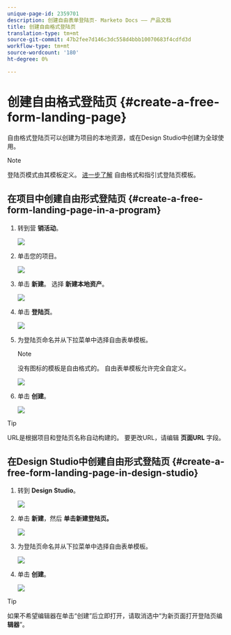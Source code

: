 ```yaml
---
unique-page-id: 2359701
description: 创建自由表单登陆页- Marketo Docs —— 产品文档
title: 创建自由格式登陆页
translation-type: tm+mt
source-git-commit: 47b2fee7d146c3dc558d4bbb10070683f4cdfd3d
workflow-type: tm+mt
source-wordcount: '180'
ht-degree: 0%

---
```



# 创建自由格式登陆页 {#create-a-free-form-landing-page}

自由格式登陆页可以创建为项目的本地资源，或在Design Studio中创建为全球使用。

>[!NOTE]
>
>登陆页模式由其模板定义。 [进一步了解](../../../../product-docs/demand-generation/landing-pages/understanding-landing-pages/understanding-free-form-vs-guided-landing-pages.md) 自由格式和指引式登陆页模板。

## 在项目中创建自由形式登陆页 {#create-a-free-form-landing-page-in-a-program}

1. 转到营 **销活动**。

   ![](assets/login-marketing-activities.png)

1. 单击您的项目。

   ![](assets/image2015-5-19-12-3a46-3a47.png)

1. 单击 **新建**。 选择 **新建本地资产**。

   ![](assets/image2015-5-19-12-3a47-3a27.png)

1. 单击 **登陆页**。

   ![](assets/image2014-9-16-12-3a58-3a49.png)

1. 为登陆页命名并从下拉菜单中选择自由表单模板。

   >[!NOTE]
   >
   >没有图标的模板是自由格式的。 自由表单模板允许完全自定义。

   ![](assets/image2015-5-19-12-3a51-3a13.png)

1. 单击 **创建**。

   ![](assets/image2015-5-19-12-3a52-3a8.png)

>[!TIP]
>
>URL是根据项目和登陆页名称自动构建的。 要更改URL，请编辑 **页面URL** 字段。

## 在Design Studio中创建自由形式登陆页 {#create-a-free-form-landing-page-in-design-studio}

1. 转到 **Design** **Studio**。

   ![](assets/designstudio.png)

1. 单击 **新建**，然后 **单击新建登陆页。**

   ![](assets/image2014-9-16-13-3a0-3a43.png)

1. 为登陆页命名并从下拉菜单中选择自由表单模板。

   ![](assets/image2015-5-19-13-3a30-3a25.png)

1. 单击 **创建**。

   ![](assets/image2015-5-19-13-3a33-3a43.png)

>[!TIP]
>
>如果不希望编辑器在单击“创建”后立即打开，请取消选中“为新页面打开登陆页编 **辑器**”。


